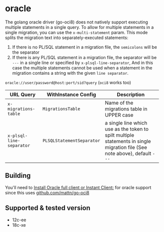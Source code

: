 # oracle
The golang oracle driver (go-oci8) does not natively support executing multiple statements in a single query. 
To allow for multiple statements in a single migration, you can use the `x-multi-statement` param. 
This mode splits the migration text into separately-executed statements:
1. If there is no PL/SQL statement in a migration file, the `semicolons` will be the separator
2. If there is any PL/SQL statement in a migration file, the separator will be `---` in a single line or specified by `x-plsql-line-separator`, 
   And in this case the multiple statements cannot be used when a statement in the migration contains a string with the given `line separator`.


`oracle://user/password@host:port/sid?query` (`oci8` works too)

| URL Query  | WithInstance Config | Description |
|------------|---------------------|-------------|
| `x-migrations-table` | `MigrationsTable` | Name of the migrations table in UPPER case |
| `x-plsql-line-separator` | `PLSQLStatementSeparator` | a single line which use as the token to spilt multiple statements in single migration file (See note above), default `---` |

## Building

You'll need to [Install Oracle full client or Instant Client:](https://www.oracle.com/technetwork/database/database-technologies/instant-client/downloads/index.html) for oracle support since this uses [github.com/mattn/go-oci8](https://github.com/mattn/go-oci8)

## Supported & tested version
- 12c-ee
- 18c-xe
